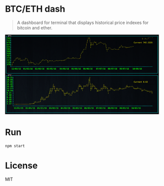 # BTC/ETH dash

> A dashboard for terminal that displays historical price indexes for bitcoin and ether.

<img src="./screenshot.png" width="800">

# Run

```bash
npm start
```

# License

MIT


